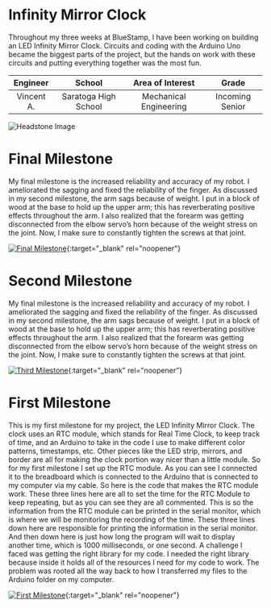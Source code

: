 ﻿# Infinity Mirror Clock
Throughout my three weeks at BlueStamp, I have been working on building an LED Infinity Mirror Clock. Circuits and coding with the Arduino Uno became the biggest parts of the project, but the hands on work with these circuits and putting everything together was the most fun. 

| **Engineer** | **School** | **Area of Interest** | **Grade** |
|:--:|:--:|:--:|:--:|
| Vincent A. | Saratoga High School | Mechanical Engineering | Incoming Senior

![Headstone Image](https://bluestampengineering.com/wp-content/uploads/2016/05/improve.jpg)
  
# Final Milestone
My final milestone is the increased reliability and accuracy of my robot. I ameliorated the sagging and fixed the reliability of the finger. As discussed in my second milestone, the arm sags because of weight. I put in a block of wood at the base to hold up the upper arm; this has reverberating positive effects throughout the arm. I also realized that the forearm was getting disconnected from the elbow servo’s horn because of the weight stress on the joint. Now, I make sure to constantly tighten the screws at that joint. 

[![Final Milestone](https://res.cloudinary.com/marcomontalbano/image/upload/v1612573869/video_to_markdown/images/youtube--F7M7imOVGug-c05b58ac6eb4c4700831b2b3070cd403.jpg )](https://www.youtube.com/watch?v=F7M7imOVGug&feature=emb_logo "Final Milestone"){:target="_blank" rel="noopener"}

# Second Milestone
My final milestone is the increased reliability and accuracy of my robot. I ameliorated the sagging and fixed the reliability of the finger. As discussed in my second milestone, the arm sags because of weight. I put in a block of wood at the base to hold up the upper arm; this has reverberating positive effects throughout the arm. I also realized that the forearm was getting disconnected from the elbow servo’s horn because of the weight stress on the joint. Now, I make sure to constantly tighten the screws at that joint.

[![Third Milestone](https://res.cloudinary.com/marcomontalbano/image/upload/v1612574014/video_to_markdown/images/youtube--y3VAmNlER5Y-c05b58ac6eb4c4700831b2b3070cd403.jpg)](https://www.youtube.com/watch?v=y3VAmNlER5Y&feature=emb_logo "Second Milestone"){:target="_blank" rel="noopener"}
# First Milestone
This is my first milestone for my project, the LED Infinity Mirror Clock. The clock uses an RTC module, which stands for Real Time Clock, to keep track of time, and an Arduino to take in the code I use to make different color patterns, timestamps, etc. Other pieces like the LED strip, mirrors, and border are all for making the clock portion way nicer than a little module. So for my first milestone I set up the RTC module. As you can see I connected it to the breadboard which is connected to the Arduino that is connected to my computer via my cable. So here is the code that makes the RTC module work. These three lines here are all to set the time for the RTC Module to keep repeating, but as you can see they are all commented. This is so the information from the RTC module can be printed in the serial monitor, which is where we will be monitoring the recording of the time. These three lines down here are responsible for printing the information in the serial monitor. And then down here is just how long the program will wait to display another time, which is 1000 milliseconds, or one second. A challenge I faced was getting the right library for my code. I needed the right library because inside it holds all of the resources I need for my code to work. The problem was rooted all the way back to how I transferred my files to the Arduino folder on my computer.

[![First Milestone](https://res.cloudinary.com/marcomontalbano/image/upload/v1612574117/video_to_markdown/images/youtube--CaCazFBhYKs-c05b58ac6eb4c4700831b2b3070cd403.jpg)](https://www.youtube.com/watch?v=CaCazFBhYKs "First Milestone"){:target="_blank" rel="noopener"}
